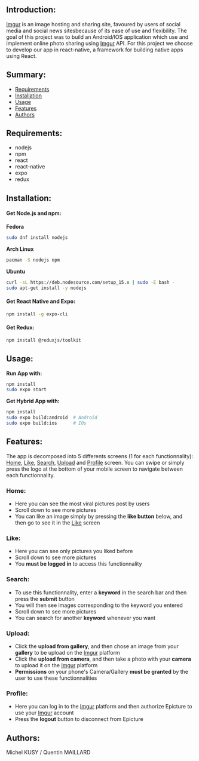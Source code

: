 ## Introduction:

[Imgur](https://imgur.com/) is an image hosting and sharing site, favoured by users of social media and social news sitesbecause of its ease of use and flexibility.
The goal of this project was to build an Android/IOS application which use and implement online photo sharing using [Imgur](https://imgur.com/) API.
For this project we choose to develop our app in react-native, a framework for building native apps using React.

## Summary:
* [Requirements](#user-content-requirements) 
* [Installation](#user-content-installation) 
* [Usage](#user-content-usage) 
* [Features](#user-content-features) 
* [Authors](#user-content-authors) 

## Requirements:

- nodejs
- npm
- react
- react-native
- expo
- redux

## Installation:

#### Get Node.js and npm:
**Fedora**

```sh
sudo dnf install nodejs
```
**Arch Linux**

```sh
pacman -S nodejs npm
```
**Ubuntu**

```sh
curl -sL https://deb.nodesource.com/setup_15.x | sudo -E bash -
sudo apt-get install -y nodejs
```

#### Get React Native and Expo:
```sh
npm install -g expo-cli
```

#### Get Redux:
```sh
npm install @reduxjs/toolkit
```

## Usage:

**Run App with:**
```sh
npm install
sudo expo start
```

**Get Hybrid App with:**
```sh
npm install
sudo expo build:android  # Android
sudo expo build:ios      # IOs
```

## Features:

The app is decomposed into 5 differents screens (1 for each functionnality): [Home](#user-content-home), [Like](#user-content-like), [Search](#user-content-search), [Upload](#user-content-upload) and [Profile](#user-content-profile) screen.
You can swipe or simply press the logo at the bottom of your mobile screen to navigate between each functionnality.

### Home:
 - Here you can see the most viral pictures post by users
 - Scroll down to see more pictures
 - You can like an image simply by pressing the **like button** below, and then go to see it in the [Like](#user-content-like) screen

### Like:
 - Here you can see only pictures you liked before
 - Scroll down to see more pictures
 - You **must be logged in** to access this functionnality

### Search:
 - To use this functionnality, enter a **keyword** in the search bar and then press the **submit** button
 - You will then see images corresponding to the keyword you entered
 - Scroll down to see more pictures
 - You can search for another **keyword** whenever you want

### Upload:
 - Click the **upload from gallery**, and then chose an image from your **gallery** to be upload on the [Imgur](https://imgur.com/) platform
 - Click the **upload from camera**, and then take a photo with your **camera** to upload it on the [Imgur](https://imgur.com/) platform
 - **Permissions** on your phone's Camera/Gallery **must be granted** by the user to use these functionnalities

### Profile:
 - Here you can log in to the [Imgur](https://imgur.com/) platform and then authorize Epicture to use your [Imgur](https://imgur.com/) account
 - Press the **logout** button to disconnect from Epicture

## Authors:

Michel KUSY / Quentin MAILLARD
